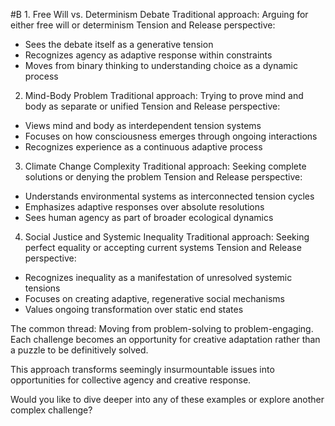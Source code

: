  #B 1. Free Will vs. Determinism Debate Traditional approach: Arguing for either free will or determinism Tension and Release perspective:

- Sees the debate itself as a generative tension
- Recognizes agency as adaptive response within constraints
- Moves from binary thinking to understanding choice as a dynamic process

2. Mind-Body Problem Traditional approach: Trying to prove mind and body as separate or unified Tension and Release perspective:

- Views mind and body as interdependent tension systems
- Focuses on how consciousness emerges through ongoing interactions
- Recognizes experience as a continuous adaptive process

3. Climate Change Complexity Traditional approach: Seeking complete solutions or denying the problem Tension and Release perspective:

- Understands environmental systems as interconnected tension cycles
- Emphasizes adaptive responses over absolute resolutions
- Sees human agency as part of broader ecological dynamics

4. Social Justice and Systemic Inequality Traditional approach: Seeking perfect equality or accepting current systems Tension and Release perspective:

- Recognizes inequality as a manifestation of unresolved systemic tensions
- Focuses on creating adaptive, regenerative social mechanisms
- Values ongoing transformation over static end states

The common thread: Moving from problem-solving to problem-engaging. Each challenge becomes an opportunity for creative adaptation rather than a puzzle to be definitively solved.

This approach transforms seemingly insurmountable issues into opportunities for collective agency and creative response.

Would you like to dive deeper into any of these examples or explore another complex challenge?